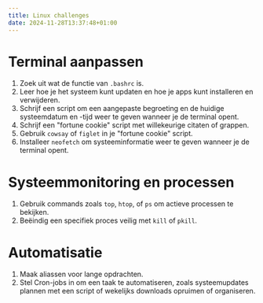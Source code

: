 ```yaml
---
title: Linux challenges
date: 2024-11-28T13:37:48+01:00
---
```


# Terminal aanpassen
1. Zoek uit wat de functie van `.bashrc` is.
1. Leer hoe je het systeem kunt updaten en hoe je apps kunt installeren en verwijderen.
2. Schrijf een script om een aangepaste begroeting en de huidige systeemdatum en -tijd weer te geven wanneer je de terminal opent.
3. Schrijf een "fortune cookie" script met willekeurige citaten of grappen.
4. Gebruik `cowsay` of `figlet` in je "fortune cookie" script.
5. Installeer `neofetch` om systeeminformatie weer te geven wanneer je de terminal opent.

# Systeemmonitoring en processen
1. Gebruik commands zoals `top`, `htop`, of `ps` om actieve processen te bekijken.
2. Beëindig een specifiek proces veilig met `kill` of `pkill`.

# Automatisatie
1. Maak aliassen voor lange opdrachten.
2. Stel Cron-jobs in om een taak te automatiseren, zoals systeemupdates plannen met een script of wekelijks downloads opruimen of organiseren.
